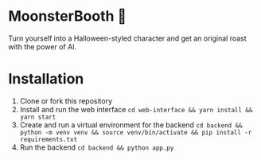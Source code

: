 # MoonsterBooth 🧌
Turn yourself into a Halloween-styled character and get an original roast with the power of AI.

# Installation
1. Clone or fork this repository
2. Install and run the web interface `cd web-interface && yarn install && yarn start`
3. Create and run a virtual environment for the backend `cd backend && python -m venv venv && source venv/bin/activate && pip install -r requirements.txt`
4. Run the backend `cd backend && python app.py`